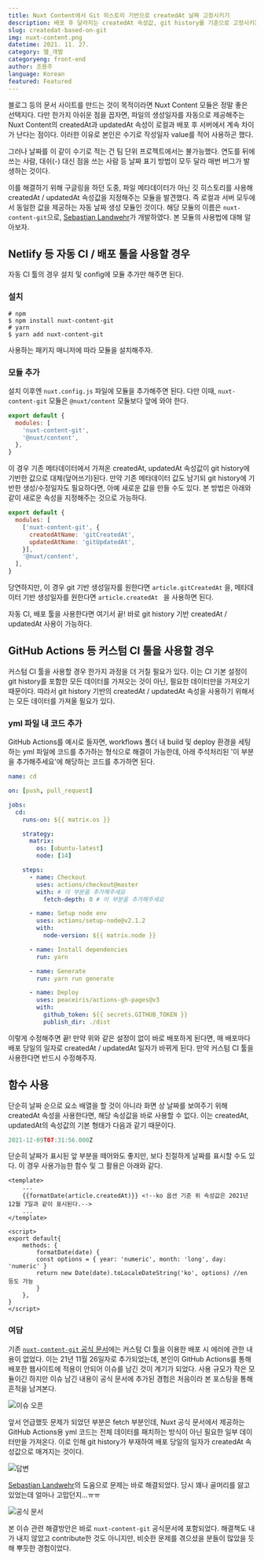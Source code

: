 ```yaml
---
title: Nuxt Content에서 Git 히스토리 기반으로 createdAt 날짜 고정시키기
description: 배포 후 달라지는 createdAt 속성값, git history를 기준으로 고정시키는 법에 대해 알아보자.
slug: createdat-based-on-git
img: nuxt-content.png
datetime: 2021. 11. 27.
category: 웹_개발
categoryeng: front-end
author: 조용주
language: Korean
featured: Featured
---
```



블로그 등의 문서 사이트를 만드는 것이 목적이라면 Nuxt Content 모듈은 정말 좋은 선택지다. 다만 한가지 아쉬운 점을 꼽자면, 파일의 생성일자를 자동으로 제공해주는 Nuxt Content의 createdAt과 updatedAt 속성이 로컬과 배포 후 서버에서 계속 차이가 난다는 점이다. 이러한 이유로 본인은 수기로 작성일자 value를 적어 사용하곤 했다. 

그러나 날짜를 이 같이 수기로 적는 건 팀 단위 프로젝트에서는 불가능했다. 연도를 뒤에 쓰는 사람, 대쉬(-) 대신 점을 쓰는 사람 등 날짜 표기 방법이 모두 달라 매번 버그가 발생하는 것이다.

이를 해결하기 위해 구글링을 하던 도중, 파일 메타데이터가 아닌 깃 히스토리를 사용해 createdAt / updatedAt 속성값을 지정해주는 모듈을 발견했다. 즉 로컬과 서버 모두에서 동일한 값을 제공하는 자동 날짜 생성 모듈인 것이다. 해당 모듈의 이름은 `nuxt-content-git`으로, [Sebastian Landwehr](https://github.com/dword-design)가 개발하였다. 본 모듈의 사용법에 대해 알아보자.

## Netlify 등 자동 CI / 배포 툴을 사용할 경우

자동 CI 툴의 경우 설치 및 config에 모듈 추가만 해주면 된다.

### 설치

```shell
# npm
$ npm install nuxt-content-git
# yarn
$ yarn add nuxt-content-git
```

사용하는 패키지 매니저에 따라 모듈을 설치해주자.

### 모듈 추가

설치 이후엔 `nuxt.config.js`  파일에 모듈을 추가해주면 된다. 다만 이때, `nuxt-content-git`  모듈은  `@nuxt/content`  모듈보다 앞에 와야 한다.

```javascript
export default {
  modules: [
    'nuxt-content-git',
    '@nuxt/content',
  },
}
```

이 경우 기존 메타데이터에서 가져온 createdAt, updatedAt 속성값이 git history에 기반한 값으로 대체(덮어쓰기)된다. 만약 기존 메타데이터 값도 남기되 git history에 기반한 생성/수정일자도 필요하다면, 아예 새로운 값을 만들 수도 있다. 본 방법은 아래와 같이 새로운 속성을 지정해주는 것으로 가능하다. 

```javascript
export default {
  modules: [
    ['nuxt-content-git', {
      createdAtName: 'gitCreatedAt',
      updatedAtName: 'gitUpdatedAt',
    }],
    '@nuxt/content',
  ],
}
```

당연하지만, 이 경우 git 기반 생성일자를 원한다면 `article.gitCreatedAt` 을, 메타데이터 기반 생성일자를 원한다면 `article.createdAt ` 을 사용하면 된다.

자동 CI, 배포 툴을 사용한다면 여기서 끝! 바로 git history 기반 createdAt / updatedAt 사용이 가능하다.

## GitHub Actions 등 커스텀 CI 툴을 사용할 경우

커스텀 CI 툴을 사용할 경우 한가지 과정을 더 거칠 필요가 있다. 이는 CI 기본 설정이 git history를 포함한 모든 데이터를 가져오는 것이 아닌, 필요한 데이터만을 가져오기 때문이다. 따라서 git history 기반의 createdAt / updatedAt 속성을 사용하기 위해서는 모든 데이터를 가져올 필요가 있다.

### yml 파일 내 코드 추가

GitHub Actions를 예시로 들자면, workflows 폴더 내 build 및 deploy 환경을 세팅하는 yml 파일에 코드를 추가하는 형식으로 해결이 가능한데, 아래 주석처리된 '이 부분을 추가해주세요'에 해당하는 코드를 추가하면 된다.

```yaml
name: cd

on: [push, pull_request]

jobs:
  cd:
    runs-on: ${{ matrix.os }}

    strategy:
      matrix:
        os: [ubuntu-latest]
        node: [14]

    steps:
      - name: Checkout
        uses: actions/checkout@master
        with: # 이 부분을 추가해주세요
          fetch-depth: 0 # 이 부분을 추가해주세요

      - name: Setup node env
        uses: actions/setup-node@v2.1.2
        with:
          node-version: ${{ matrix.node }}

      - name: Install dependencies
        run: yarn

      - name: Generate
        run: yarn run generate

      - name: Deploy
        uses: peaceiris/actions-gh-pages@v3
        with:
          github_token: ${{ secrets.GITHUB_TOKEN }}
          publish_dir: ./dist
```

이렇게 수정해주면 끝! 만약 위와 같은 설정이 없이 바로 배포하게 된다면, 매 배포마다 배포 당일의 일자로 createdAt / updatedAt 일자가 바뀌게 된다. 만약 커스텀 CI 툴을 사용한다면 반드시 수정해주자.

## 함수 사용

단순히 날짜 순으로 요소 배열을 할 것이 아니라 화면 상 날짜를 보여주기 위해 createdAt 속성을 사용한다면, 해당 속성값을 바로 사용할 수 없다. 이는 createdAt, updatedAt의 속성값의 기본 형태가 다음과 같기 때문이다.

```javascript
2021-12-09T07:31:56.000Z
```

단순히 날짜가 표시된 앞 부분을 떼어와도 좋지만, 보다 친절하게 날짜를 표시할 수도 있다. 이 경우 사용가능한 함수 및 그 활용은 아래와 같다.

```vue
<template>
	...
	{{formatDate(article.createdAt)}} <!--ko 옵션 기준 위 속성값은 2021년 12월 7일과 같이 표시된다.-->
	...
</template>

<script>
export default{
    methods: {
        formatDate(date) {
        const options = { year: 'numeric', month: 'long', day: 'numeric' }
        return new Date(date).toLocaleDateString('ko', options) //en 등도 가능
        }
    },
}
</script>
```



### 여담

기존 [`nuxt-content-git` 공식 문서](https://github.com/dword-design/nuxt-content-git)에는 커스텀 CI 툴을 이용한 배포 시 에러에 관한 내용이 없었다. 이는 21년 11월 26일자로 추가되었는데, 본인이 GitHub Actions를 통해 배포한 웹사이트에 적용이 안되어 이슈를 남긴 것이 계기가 되었다. 사용 규모가 작은 모듈이긴 하지만 이슈 남긴 내용이 공식 문서에 추가된 경험은 처음이라 본 포스팅을 통해 흔적을 남겨본다.

![이슈 오픈](/createdat-based-on-git-history/01.png)

앞서 언급했듯 문제가 되었던 부분은 fetch 부분인데, Nuxt 공식 문서에서 제공하는 GitHub Actions용 yml 코드는 전체 데이터를 패치하는 방식이 아닌 필요한 일부 데이터만을 가져온다. 이로 인해 git history가 부재하여 배포 당일의 일자가 createdAt 속성값으로 매겨지는 것이다.

![답변](/createdat-based-on-git-history/02.png)

[Sebastian Landwehr](https://github.com/dword-design)의 도움으로 문제는 바로 해결되었다. 당시 꽤나 골머리를 앓고 있었는데 얼마나 고맙던지...ㅠㅠ

![공식 문서](/createdat-based-on-git-history/03.png)

본 이슈 관련 해결방안은 바로 `nuxt-content-git`  공식문서에 포함되었다. 해결책도 내가 내지 않았고 contribute한 것도 아니지만, 비슷한 문제를 겪으셨을 분들이 많았을 듯해 뿌듯한 경험이었다.